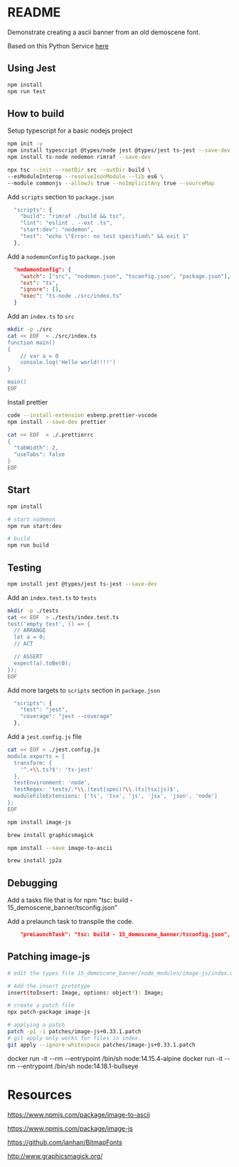 # README
Demonstrate creating a ascii banner from an old demoscene font.

Based on this Python Service [here](https://github.com/chrisguest75/banner_service)  
## Using Jest
```sh
npm install
npm run test
```

## How to build
Setup typescript for a basic nodejs project
```sh
npm init -y   
npm install typescript @types/node jest @types/jest ts-jest --save-dev  
npm install ts-node nodemon rimraf --save-dev 

npx tsc --init --rootDir src --outDir build \
--esModuleInterop --resolveJsonModule --lib es6 \
--module commonjs --allowJs true --noImplicitAny true --sourceMap
```

Add `scripts` section to `package.json` 
```js
  "scripts": {
    "build": "rimraf ./build && tsc",
    "lint": "eslint . --ext .ts",
    "start:dev": "nodemon",
    "test": "echo \"Error: no test specified\" && exit 1"
  },
```

Add a `nodemonConfig` to `package.json` 
```json
  "nodemonConfig": {
    "watch": ["src", "nodemon.json", "tsconfig.json", "package.json"],
    "ext": "ts",
    "ignore": [],
    "exec": "ts-node ./src/index.ts"
  }
```

Add an `index.ts` to `src`
```bash
mkdir -p ./src
cat << EOF  > ./src/index.ts
function main() 
{
    // var a = 0
    console.log('Hello world!!!!')
}

main()
EOF
```

Install prettier
```sh
code --install-extension esbenp.prettier-vscode
npm install --save-dev prettier 

cat << EOF  > ./.prettierrc
{
  "tabWidth": 2,
  "useTabs": false
}
EOF
```

## Start 

```sh
npm install

# start nodemon
npm run start:dev     

# build
npm run build 
```


## Testing

```sh
npm install jest @types/jest ts-jest --save-dev  
```

Add an `index.test.ts` to `tests`
```bash
mkdir -p ./tests
cat << EOF  > ./tests/index.test.ts
test('empty test', () => {
  // ARRANGE
  let a = 0;
  // ACT

  // ASSERT
  expect(a).toBe(0);
});
EOF
```

Add more targets to `scripts` section in `package.json` 
```js
  "scripts": {
    "test": "jest",
    "coverage": "jest --coverage"
  },
```

Add a `jest.config.js` file
```sh
cat << EOF > ./jest.config.js
module.exports = {
  transform: {
    '^.+\\.ts?$': 'ts-jest'
  },
  testEnvironment: 'node',
  testRegex: 'tests/.*\\.(test|spec)?\\.(ts|tsx|js)$',
  moduleFileExtensions: ['ts', 'tsx', 'js', 'jsx', 'json', 'node']
};
EOF
```

```sh
npm install image-js 

brew install graphicsmagick

npm install --save image-to-ascii    

brew install jp2a  

```
## Debugging 
Add a tasks file that is for npm "tsc: build - 15_demoscene_banner/tsconfig.json"  

Add a prelaunch task to transpile the code.  
```json
    "preLaunchTask": "tsc: build - 15_demoscene_banner/tsconfig.json",
```


## Patching image-js

```sh
# edit the types file 15_demoscene_banner/node_modules/image-js/index.d.ts

# Add the insert prototype 
insert(toInsert: Image, options: object?): Image;

# create a patch file
npx patch-package image-js        

# applying a patch
patch -p1 -i patches/image-js+0.33.1.patch    
# git apply only works for files in index.
git apply --ignore-whitespace patches/image-js+0.33.1.patch      

```



docker run -it --rm --entrypoint /bin/sh node:14.15.4-alpine
docker run -it --rm --entrypoint /bin/sh node:14.18.1-bullseye


# Resources
https://www.npmjs.com/package/image-to-ascii

https://www.npmjs.com/package/image-js

https://github.com/ianhan/BitmapFonts

http://www.graphicsmagick.org/


